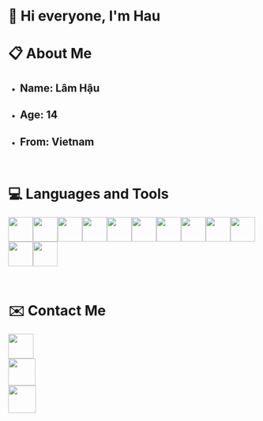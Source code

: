 <h1 text-align: center>👋 Hi everyone, I'm Hau</h1>

<h1>📋 About Me</h1>
<ul>
    <li><h2>Name: <strong>Lâm Hậu</strong></h2></li>
    <li><h2>Age: <strong>14</strong></h2></li>
    <li><h2>From: <strong>Vietnam </strong></h2></li>
</ul>
<br>
<h1>💻 Languages and Tools</h1>
<p text-align: left>
<a href="https://www.python.org/doc/">
<img src="https://logos-download.com/wp-content/uploads/2016/10/Python_logo_icon.png" height="50px"></a><a href="https://docs.microsoft.com/en-us/dotnet/csharp/"><img src="https://iconape.com/wp-content/png_logo_vector/c.png" height="50px"></a><a herf="https://docs.oracle.com/en/java/"><img src="https://classes.engineering.wustl.edu/cse231/core/images/2/26/Java.png" height="50px"></a><a href="https://www.ruby-lang.org/en/documentation/"><img src="https://logos-download.com/wp-content/uploads/2016/09/Ruby_logo.png" height="50px"></a><a href="https://developer.mozilla.org/en-US/docs/Web/HTML"><img src="https://logos-download.com/wp-content/uploads/2017/07/HTML5_badge.png" height="50px"></a><a href="https://devdocs.io/css/"><img src="https://cdn1.iconfinder.com/data/icons/logotypes/32/badge-css-3-512.png" height="50px"></a><a herf="https://developer.mozilla.org/en-US/docs/Web/javascript"><img src="https://www.freepnglogos.com/uploads/javascript-png/js-logo-on-yellow-11.png" height="50px"></a><a herf="https://nodejs.org/en/docs/"><img src="https://i0.wp.com/www.netgains.org/wp-content/uploads/2014/01/node_js.png?resize=249%2C287&ssl=1" height="50px"></a><a href="https://kotlinlang.org/docs/home.html"><img src="https://cdn.freebiesupply.com/logos/large/2x/kotlin-1-logo-png-transparent.png" height="50px"></a><a href="https://code.visualstudio.com/Download"><img src="https://cdn.freebiesupply.com/logos/large/2x/visual-studio-code-logo-png-transparent.png" height="50px"></a><a href="https://visualstudio.microsoft.com/fr/downloads/"><img src="https://jamiewest.gallerycdn.vsassets.io/extensions/jamiewest/theme-light-vs-mac/0.4.5/1499506445622/Microsoft.VisualStudio.Services.Icons.Default" height="50px"></a><a href="https://www.jetbrains.com/idea/download/?fromIDE=#section=windows"><img src="https://l3software.com.br/wp-content/uploads/2018/08/IntelliJ_IDEA_Logo.png" height="50px"></a></p>
<br>
<h1>✉️ Contact Me</h1>
<a href="https://facebook.com/haudaddy">
<img src="https://img.shields.io/badge/Facebook-0077B5?style=for-the-badge&logo=facebook&color=395693&logoColor=white" height="50.5px">
</a>
<br>
<a href="https://discord.gg/DUKYBH2p4w">
<img src="https://img.shields.io/badge/Discord-0077B5?style=for-the-badge&logo=discord&color=5037EA&logoColor=white" height="55px">
</a>
<br>
<a href="https://tree-bot.haunosimp.repl.co/">
<img src="https://img.shields.io/badge/Website-0077B5?style=for-the-badge&logo=cairometro&color=5037EA&logoColor=white" height="56px">
</a>
